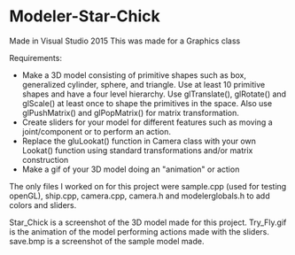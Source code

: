 # Modeler-Star-Chick

Made in Visual Studio 2015
This was made for a Graphics class

Requirements:
- Make a 3D model consisting of primitive shapes such as box, generalized cylinder, sphere, and triangle. Use at least 10 primitive
shapes and have a four level hierarchy. Use  glTranslate(), glRotate() and glScale() at least once to shape the primitives in the 
space. Also use glPushMatrix() and glPopMatrix() for matrix transformation.
- Create sliders for your model for different features such as moving a joint/component or to perform an action.
- Replace the gluLookat() function in Camera class with your own Lookat() function using standard transformations and/or matrix 
construction
- Make a gif of your 3D model doing an "animation" or action

The only files I worked on for this project were sample.cpp (used for testing openGL), ship.cpp, camera.cpp, camera.h and 
modelerglobals.h to add colors and sliders.

Star_Chick is a screenshot of the 3D model made for this project. 
Try_Fly.gif is the animation of the model performing actions made with the sliders.
save.bmp is a screenshot of the sample model made.
